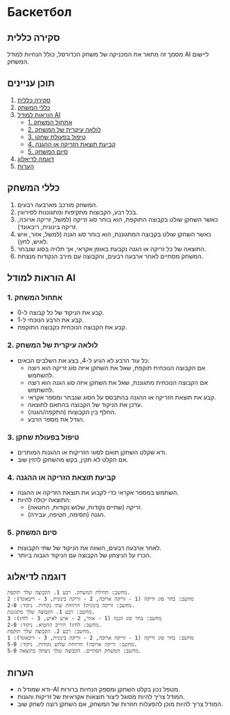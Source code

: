 # Баскетбол

## סקירה כללית

מסמך זה מתאר את המכניקה של משחק הכדורסל, כולל הנחיות למודל AI ליישום המשחק.

## תוכן עניינים
1. [סקירה כללית](#סקירה-כללית)
2. [כללי המשחק](#כללי-המשחק)
3. [הוראות למודל AI](#הוראות-למודל-ai)
    - [1. אתחול המשחק](#1-אתחול-המשחק)
    - [2. לולאה עיקרית של המשחק](#2-לולאה-עיקרית-של-המשחק)
    - [3. טיפול בפעולת שחקן](#3-טיפול-בפעולת-שחקן)
    - [4. קביעת תוצאת הזריקה או ההגנה](#4-קביעת-תוצאת-הזריקה-או-ההגנה)
    - [5. סיום המשחק](#5-סיום-המשחק)
4. [דוגמה לדיאלוג](#דוגמה-לדיאלוג)
5. [הערות](#הערות)

## כללי המשחק

1. המשחק מורכב מארבעה רבעים.
2. בכל רבע, הקבוצות מתקיפות ומתגוננות לסירוגין.
3. כאשר השחקן שולט בקבוצה התוקפת, הוא בוחר סוג זריקה (למשל, זריקה ארוכה, זריקה בינונית, ריבאונד).
4. כאשר השחקן שולט בקבוצה המתגוננת, הוא בוחר סוג הגנה (למשל, אזור, איש לאיש, לחץ).
5. התוצאה של כל זריקה או הגנה נקבעת באופן אקראי, אך תלויה בסוג שנבחר.
6. המשחק מסתיים לאחר ארבעה רבעים, והקבוצה עם מירב הנקודות מנצחת.

## הוראות למודל AI

### 1. אתחול המשחק

-   קבע את הניקוד של כל קבוצה ל-0.
-   קבע את הרבע הנוכחי ל-1.
-   קבע את הקבוצה הנוכחית כקבוצה התוקפת.

### 2. לולאה עיקרית של המשחק

-   כל עוד הרבע לא הגיע ל-4, בצע את השלבים הבאים:
    -   אם הקבוצה הנוכחית תוקפת, שאל את השחקן איזה סוג זריקה הוא רוצה להשתמש.
    -   אם הקבוצה הנוכחית מתגוננת, שאל את השחקן איזה סוג הגנה הוא רוצה להשתמש.
    -   קבע את תוצאת הזריקה או ההגנה בהתבסס על הסוג שנבחר ומספר אקראי.
    -   עדכן את הניקוד של הקבוצה בהתאם לתוצאה.
    -   החלף בין הקבוצות (התקפה/הגנה).
    -   הגדל את מספר הרבע.

### 3. טיפול בפעולת שחקן

-   ודא שקלט השחקן תואם לסוגי הזריקות או ההגנות המותרים.
-   אם הקלט לא תקין, בקש מהשחקן להזין שוב.

### 4. קביעת תוצאת הזריקה או ההגנה

-   השתמש במספר אקראי כדי לקבוע את תוצאת הזריקה או ההגנה.
-   התוצאה יכולה להיות:
    -   זריקה (שתיים נקודות, שלוש נקודות, החטאה).
    -   הגנה (חסימה, חטיפה, עבירה).

### 5. סיום המשחק

-   לאחר ארבעה רבעים, השווה את הניקוד של שתי הקבוצות.
-   הכרז על הניצחון של הקבוצה עם הניקוד הגבוה ביותר.

## דוגמה לדיאלוג

```
מחשב: תחילת המשחק. רבע 1. הקבוצה שלך תוקפת.
מחשב: בחר סוג זריקה (1 - זריקה ארוכה, 2 - זריקה בינונית, 3 - ריבאונד): 2
מחשב: זריקה בינונית! הרווחת שתי נקודות. ניקוד: 2-0.
מחשב: רבע 1. הקבוצה שלך מתגוננת.
מחשב: בחר סוג הגנה (1 - אזור, 2 - איש לאיש, 3 - לחץ): 3
מחשב: לחץ! היריב החטיא. ניקוד: 2-0.
מחשב: רבע 2. הקבוצה שלך תוקפת.
מחשב: בחר סוג זריקה (1 - זריקה ארוכה, 2 - זריקה בינונית, 3 - ריבאונד): 1
מחשב: זריקה ארוכה! הרווחת שלוש נקודות. ניקוד: 5-0.
מחשב: המשחק הסתיים. הקבוצה שלך ניצחה בתוצאה 5-0.
```

## הערות

-   ודא שמודל ה-AI מטפל נכון בקלט השחקן ומספק הנחיות ברורות.
-   המודל צריך להיות מסוגל ליצור תוצאות אקראיות של זריקות והגנות.
-   המודל צריך להיות מוכן להפעלות חוזרות של המשחק, אם השחקן רוצה לשחק שוב.